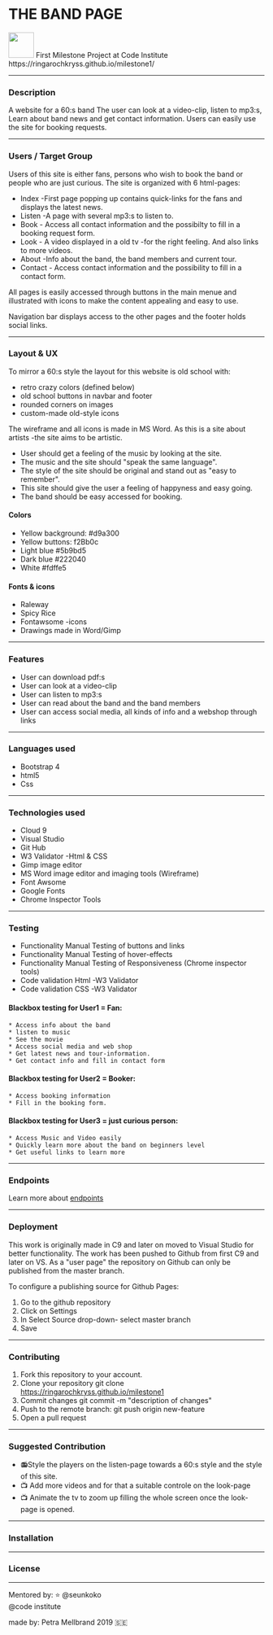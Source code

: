 
# THE BAND PAGE 
<img src= "https://user-images.githubusercontent.com/47560139/57042668-af4bfc00-6c65-11e9-86f1-780f10328053.png" width="50">
First Milestone Project at Code Institute 
https://ringarochkryss.github.io/milestone1/

---

### Description
A website for a 60:s band
The user can look at a video-clip, listen to mp3:s, 
Learn about band news and get contact information.
Users can easily use the site for booking requests.

---

### Users / Target Group 
Users of this site is either fans, persons who wish to book the band or people who are just curious. 
The site is organized with 6 html-pages:

* Index -First page popping up contains quick-links for the fans and displays the latest news.
* Listen -A page with several mp3:s to listen to.
* Book - Access all contact information and the possibilty to fill in a booking request form.
* Look - A video displayed in a old tv -for the right feeling. And also links to more videos.
* About  -Info about the band, the band members and current tour.
* Contact - Access contact information and the possibility to fill in a contact form. 

All pages is easily accessed through buttons in the main menue and 
illustrated with icons to make the content appealing and easy to use. 

Navigation bar displays access to the other pages and the footer holds social links. 

---

### Layout & UX 
To mirror a 60:s style the layout for this website is old school with:
* retro crazy colors (defined below)
* old school buttons in navbar and footer
* rounded corners on images
* custom-made old-style icons

The wireframe and all icons is made in MS Word. As this is a site about artists -the site aims to be artistic. 
* User should get a feeling of the music by looking at the site.
* The music and the site should "speak the same language".
* The style of the site should be original and stand out as "easy to remember".
* This site should give the user a feeling of happyness and easy going.
* The band should be easy accessed for booking. 

#### Colors
* Yellow background: #d9a300  
* Yellow buttons: f2Bb0c
* Light blue #5b9bd5
* Dark blue #222040
* White #fdffe5

#### Fonts & icons
* Raleway
* Spicy Rice
* Fontawsome -icons
* Drawings made in Word/Gimp
---

### Features
* User can download pdf:s
* User can look at a video-clip
* User can listen to mp3:s
* User can read about the band and the band members 
* User can access social media, all kinds of info and a webshop through links

---

### Languages used
* Bootstrap 4 
* html5 
* Css

---

### Technologies used
* Cloud 9 
* Visual Studio
* Git Hub
* W3 Validator -Html & CSS
* Gimp image editor
* MS Word image editor and imaging tools (Wireframe)
* Font Awsome
* Google Fonts
* Chrome Inspector Tools

---

### Testing
* Functionality Manual Testing of buttons and links
* Functionality Manual Testing of hover-effects
* Functionality Manual Testing of Responsiveness (Chrome inspector tools)
* Code validation Html -W3 Validator
* Code validation CSS -W3 Validator

#### Blackbox testing for User1 = Fan: 
    * Access info about the band
    * listen to music 
    * See the movie
    * Access social media and web shop
    * Get latest news and tour-information.
    * Get contact info and fill in contact form
    
#### Blackbox testing for User2 = Booker: 
    * Access booking information 
    * Fill in the booking form.

#### Blackbox testing for User3 = just curious person:
    * Access Music and Video easily
    * Quickly learn more about the band on beginners level
    * Get useful links to learn more

---

### Endpoints
Learn more about [endpoints](https://teamtreehouse.com/community/what-is-an-api-endpoint)

---

### Deployment
This work is originally made in C9 and later on moved to Visual Studio for better functionality. 
The work has been pushed to Github from first C9 and later on VS. 
As a "user page" the repository on Github can only be published from the master branch.
  
To configure a publishing source for Github Pages:  
1. Go to the github repository
2. Click on Settings
3. In Select Source drop-down- select master branch
4. Save

---

### Contributing
1. Fork this repository to your account.
2. Clone your repository git clone https://ringarochkryss.github.io/milestone1
3. Commit changes git commit -m "description of changes"
4. Push to the remote branch: git push origin new-feature
5. Open a pull request
---
### Suggested Contribution
* :radio:Style the players on the listen-page towards a 60:s style and the style of this site.
* :tv: Add more videos and for that a suitable controle on the look-page
* :tv: Animate the tv to zoom up filling the whole screen once the look-page is opened.
---

### Installation
---
### License
---


Mentored by: :star: @seunkoko   
@code institute


made by: Petra Mellbrand 2019 
:sweden:
